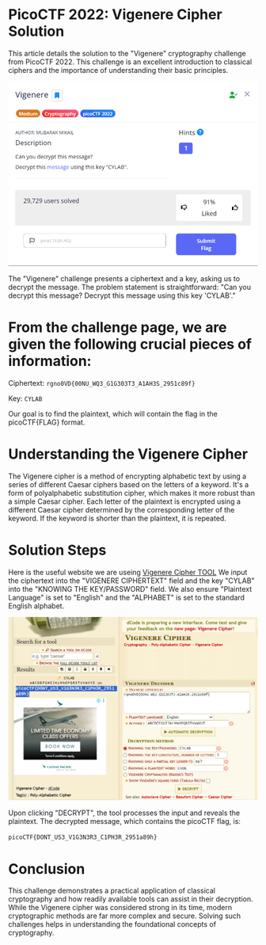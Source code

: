 # PicoCTF 2022: Vigenere Cipher Solution
This article details the solution to the "Vigenere" cryptography challenge from PicoCTF 2022. This challenge is an excellent introduction to classical ciphers and the importance of understanding their basic principles.

![Screenshot](screenshot0.png "challenge description")

The "Vigenere" challenge presents a ciphertext and a key, asking us to decrypt the message. The problem statement is straightforward: "Can you decrypt this message? Decrypt this message using this key 'CYLAB'."

# From the challenge page, we are given the following crucial pieces of information:

Ciphertext: `rgno0VD{00NU_WQ3_G1G303T3_A1AH3S_2951c89f}`

Key: `CYLAB`

Our goal is to find the plaintext, which will contain the flag in the picoCTF{FLAG} format.

# Understanding the Vigenere Cipher
The Vigenere cipher is a method of encrypting alphabetic text by using a series of different Caesar ciphers based on the letters of a keyword. It's a form of polyalphabetic substitution cipher, which makes it more robust than a simple Caesar cipher. Each letter of the plaintext is encrypted using a different Caesar cipher determined by the corresponding letter of the keyword. If the keyword is shorter than the plaintext, it is repeated.

# Solution Steps
Here is the useful website we are useing [Vigenere Cipher TOOL](https://www.dcode.fr/vigenere-cipher)
We input the ciphertext into the "VIGENERE CIPHERTEXT" field and the key "CYLAB" into the "KNOWING THE KEY/PASSWORD" field. We also ensure "Plaintext Language" is set to "English" and the "ALPHABET" is set to the standard English alphabet.

![Screenshot](screenshot1.png "challenge description")

Upon clicking "DECRYPT", the tool processes the input and reveals the plaintext. The decrypted message, which contains the picoCTF flag, is:

`picoCTF{DONT_US3_V1G3N3R3_C1PH3R_2951a89h}`

# Conclusion
This challenge demonstrates a practical application of classical cryptography and how readily available tools can assist in their decryption. While the Vigenere cipher was considered strong in its time, modern cryptographic methods are far more complex and secure. Solving such challenges helps in understanding the foundational concepts of cryptography.
